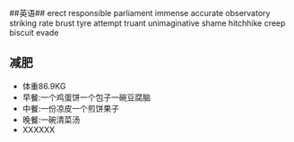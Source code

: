 ##英语##
erect responsible parliament immense accurate observatory striking rate brust
tyre attempt truant unimaginative shame hitchhike creep biscuit evade

## 减肥 ##
* 体重86.9KG
* 早餐:一个鸡蛋饼一个包子一碗豆腐脑
* 中餐:一份凉皮一个煎饼果子
* 晚餐:一碗清菜汤
* XXXXXX
